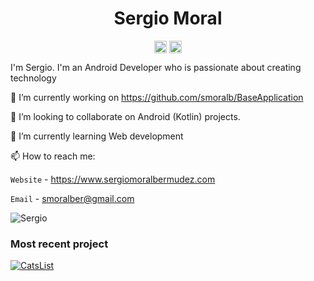<p align="center"> <h1 align="center"> Sergio Moral </h1> </p>
<p align="center">
<a href="https://github.com/smoralb" target="_blank"><img align="center" src="https://cdn.jsdelivr.net/npm/simple-icons@3.0.1/icons/github.svg" alt="Sergio Moral" height="20" width="20" /></a>
<a href="https://twitter.com/smoralber" target="_blank"><img align="center" src="https://cdn.jsdelivr.net/npm/simple-icons@3.0.1/icons/twitter.svg" alt="Sergio Moral" height="20" width="20" /></a>
</p>

I'm Sergio. I'm an Android Developer who is passionate about creating technology

🔭 I’m currently working on https://github.com/smoralb/BaseApplication

👯 I’m looking to collaborate on Android (Kotlin) projects.

🌱 I’m currently learning Web development

📫 How to reach me:

`Website` - https://www.sergiomoralbermudez.com

`Email` - smoralber@gmail.com

<p><img src=https://github-readme-stats.vercel.app/api?username=smoralb&show_icons=true alt=Sergio /></p>

### Most recent project

[![CatsList](https://github-readme-stats.vercel.app/api/pin/?username=smoralb&repo=CatsList&icon_color=6CD4FF)](https://github.com/smoralb/CatsList)
